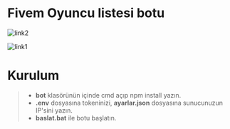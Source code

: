 # Fivem Oyuncu listesi botu
![link2](https://i.imgur.com/wofCn5c.png)

![link1](https://i.imgur.com/jhKjcZL.png)


# Kurulum
> * **bot** klasörünün içinde cmd açıp npm install yazın.
> * **.env** dosyasına tokeninizi, **ayarlar.json** dosyasına sunucunuzun IP'sini yazın.
> * **baslat.bat** ile botu başlatın.
